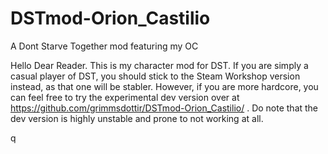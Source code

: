 # DSTmod-Orion_Castilio
A Dont Starve Together mod featuring my OC

  Hello Dear Reader. This is my character mod for DST. If you are simply a casual player of DST, you should stick to the Steam
Workshop version instead, as that one will be stabler. However, if you are more hardcore, you can feel free to try the experimental
dev version over at https://github.com/grimmsdottir/DSTmod-Orion_Castilio/ . Do note that the dev version is highly unstable and prone
to not working at all.

q
  
